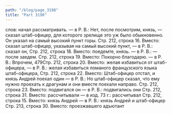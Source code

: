 ```yaml
---
path: "/blog/page_3198"
title: "Part 3198"
---
```


 слов: начал рассматривать. — в Р. В.: Нет, после посмотрим, князь, — сказал штаб-офицер, для которого зрелище это уж было обыкновенно. Он указал на самый высокий пункт горы.
Стр. 212, строка 16.
Вместо: сказал штаб-офицер, указывая на самый высокий пункт, — в Р. В.: сказал он,
Стр. 212, строка 18.
Вместо: поедемте, князь. — в Р. В.: — после заедем.
Стр. 212, строка 19.
Вместо: Покорно благодарю. — в Р. В.: Впрочем,
479Стр. 212, строка 20.
Вместо: желая избавиться от штаб-офицера, — в Р. В.: желая избавиться ломаного французского языка штаб-офицера,
Стр. 212, строка 22.
Вместо: Штаб-офицер отстал, и князь Андрей поехал один — в Р. В.: Но штаб-офицер сказал, что ему нужно проехать к драгунам и они вместе поехали направо.
Стр. 212, строка 23.
Вместо: подвигался он — в Р. В.: подвигались они
Стр. 212, строка 31.
Вместо: рассчитывали — в изд. 73 г.: рассчитывал
Стр. 212, строка 15.
Вместо: князь Андрей — в Р. В.: князь Андрей и штаб-офицер
Стр. 213, строка 30.
Вместо: проезжавшего адъютант
